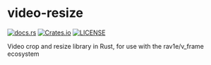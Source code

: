 # video-resize

[![docs.rs](https://img.shields.io/docsrs/video-resize?style=for-the-badge)](https://docs.rs/video-resize)
[![Crates.io](https://img.shields.io/crates/v/video-resize?style=for-the-badge)](https://crates.io/crates/video-resize)
[![LICENSE](https://img.shields.io/crates/l/video-resize?style=for-the-badge)](https://github.com/shssoichiro/video-resize/blob/main/LICENSE)

Video crop and resize library in Rust, for use with the rav1e/v_frame ecosystem
